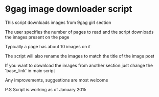 9gag image downloader script
====

This script downloads images from 9gag girl section 

The user specifies the number of pages to read and the script downloads the images present on the page

Typically a page has about 10 images on it

The script will also rename the images to match the title of the image post

If you want to download the images from another section just change the 'base_link' in main script 

Any improvements, suggestions are most welcome

P.S Script is working as of January 2015



